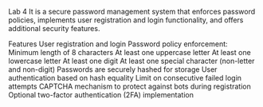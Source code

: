 Lab 4
It is a secure password management system that enforces password policies, implements user registration and login functionality, and offers additional security features.

Features
User registration and login
Password policy enforcement:
Minimum length of 8 characters
At least one uppercase letter
At least one lowercase letter
At least one digit
At least one special character (non-letter and non-digit)
Passwords are securely hashed for storage
User authentication based on hash equality
Limit on consecutive failed login attempts
CAPTCHA mechanism to protect against bots during registration
Optional two-factor authentication (2FA) implementation

